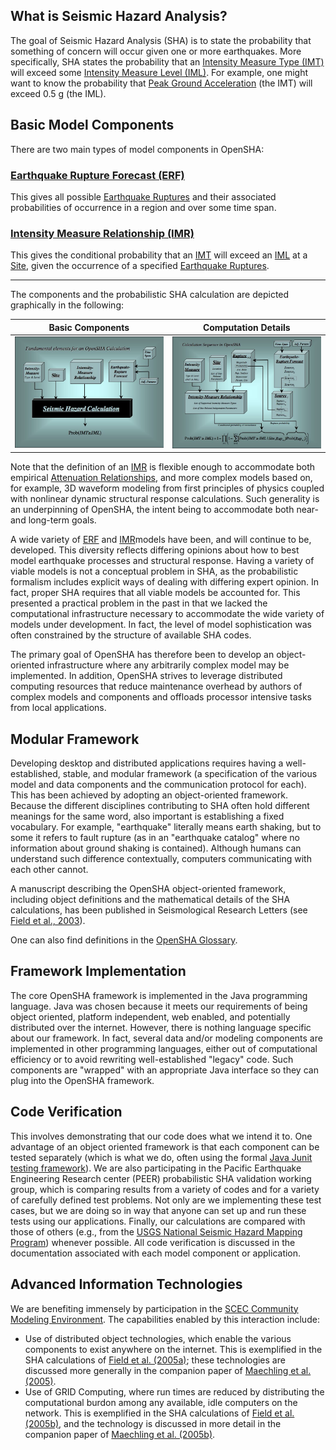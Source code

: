 ## What is Seismic Hazard Analysis?

The goal of Seismic Hazard Analysis (SHA) is to state the probability that something of concern will occur given one or more earthquakes. More specifically, SHA states the probability that an [Intensity Measure Type (IMT)](Glossary#intensity-measure-type-imt) will exceed some [Intensity Measure Level (IML)](Glossary#intensity-measure-level-iml). For example, one might want to know the probability that [Peak Ground Acceleration](Glossary#peak-ground-acceleration-pga) (the IMT) will exceed 0.5 g (the IML).

## Basic Model Components

There are two main types of model components in OpenSHA:

### [Earthquake Rupture Forecast (ERF)](Glossary#earthquake-rupture-forecast-erf)

This gives all possible [Earthquake Ruptures](Glossary#earthquake-rupture) and their associated probabilities of occurrence in a region and over some time span.

### [Intensity Measure Relationship (IMR)](Glossary#intensity-measure-relationship-imr)

This gives the conditional probability that an [IMT](Glossary#intensity-measure-type-imt) will exceed an [IML](Glossary#intensity-measure-level-iml) at a [Site](Glossary#site), given the occurrence of a specified [Earthquake Ruptures](Glossary#earthquake-rupture).

***

The components and the probabilistic SHA calculation are depicted graphically in the following:

| Basic Components | Computation Details |
| --- | --- |
| [![Basic Components](resources/BasicComps.jpg)](resources/BasicComps.jpg) | [![Computation Details](resources/CompSequence.jpg)](resources/CompSequence.jpg) |

Note that the definition of an [IMR](Glossary#intensity-measure-relationship-imr) is flexible enough to accommodate both empirical [Attenuation Relationships](Glossary#attenuation-relationship), and more complex models based on, for example, 3D waveform modeling from first principles of physics coupled with nonlinear dynamic structural response calculations. Such generality is an underpinning of OpenSHA, the intent being to accommodate both near- and long-term goals.

A wide variety of [ERF](Glossary#earthquake-rupture-forecast-erf) and [IMR](Glossary#intensity-measure-relationship-imr)models have been, and will continue to be, developed. This diversity reflects differing opinions about how to best model earthquake processes and structural response. Having a variety of viable models is not a conceptual problem in SHA, as the probabilistic formalism includes explicit ways of dealing with differing expert opinion. In fact, proper SHA requires that all viable models be accounted for. This presented a practical problem in the past in that we lacked the computational infrastructure necessary to accommodate the wide variety of models under development. In fact, the level of model sophistication was often constrained by the structure of available SHA codes.

The primary goal of OpenSHA has therefore been to develop an object-oriented infrastructure where any arbitrarily complex model may be implemented. In addition, OpenSHA strives to leverage distributed computing resources that reduce maintenance overhead by authors of complex models and components and offloads processor intensive tasks from local applications.

## Modular Framework

Developing desktop and distributed applications requires having a well-established, stable, and modular framework (a specification of the various model and data components and the communication protocol for each). This has been achieved by adopting an object-oriented framework.
Because the different disciplines contributing to SHA often hold different meanings for the same word, also important is establishing a fixed vocabulary. For example, "earthquake" literally means earth shaking, but to some it refers to fault rupture (as in an "earthquake catalog" where no information about ground shaking is contained). Although humans can understand such difference contextually, computers communicating with each other cannot.

A manuscript describing the OpenSHA object-oriented framework, including object definitions and the mathematical details of the SHA calculations, has been published in Seismological Research Letters (see [Field et al., 2003](Publications)).

One can also find definitions in the [OpenSHA Glossary](Glossary).

## Framework Implementation

The core OpenSHA framework is implemented in the Java programming language. Java was chosen because it meets our requirements of being object oriented, platform independent, web enabled, and potentially distributed over the internet. However, there is nothing language specific about our framework. In fact, several data and/or modeling components are implemented in other programming languages, either out of computational efficiency or to avoid rewriting well-established "legacy" code. Such components are "wrapped" with an appropriate Java interface so they can plug into the OpenSHA framework.

## Code Verification

This involves demonstrating that our code does what we intend it to. One advantage of an object oriented framework is that each component can be tested separately (which is what we do, often using the formal [Java Junit testing framework](http://www.junit.org/)). We are also participating in the Pacific Earthquake Engineering Research center (PEER) probabilistic SHA validation working group, which is comparing results from a variety of codes and for a variety of carefully defined test problems. Not only are we implementing these test cases, but we are doing so in way that anyone can set up and run these tests using our applications. Finally, our calculations are compared with those of others (e.g., from the [USGS National Seismic Hazard Mapping Program](http://earthquake.usgs.gov/hazards/)) whenever possible. All code verification is discussed in the documentation associated with each model component or application.

## Advanced Information Technologies

We are benefiting immensely by participation in the [SCEC Community Modeling Environment](https://www.scec.org/research/cme). The capabilities enabled by this interaction include:

* Use of distributed object technologies, which enable the various components to exist anywhere on the internet. This is exemplified in the SHA calculations of [Field et al. (2005a)](Publications); these technologies are discussed more generally in the companion paper of [Maechling et al. (2005)](Publications).
* Use of GRID Computing, where run times are reduced by distributing the computational burdon among any available, idle computers on the network. This is exemplified in the SHA calculations of [Field et al. (2005b)](Publications), and the technology is discussed in more detail in the companion paper of [Maechling et al. (2005b)](Publications).